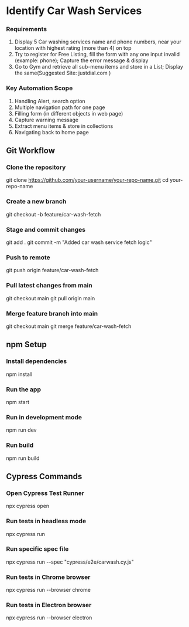 
# Identify Car Wash Services

###  Requirements

1. Display 5 Car washing services name and phone numbers, near your location with highest rating (more than 4) on top 
2. Try to register for Free Listing, fill the form with any one input invalid (example: phone); Capture the error message & display 
3. Go to Gym and retrieve all sub-menu items and store in a List; Display the same(Suggested Site: justdial.com )
   
### Key Automation Scope

1. Handling Alert, search option
2. Multiple navigation path for one page
3. Filling form (in different objects in web page)
4. Capture warning message
5. Extract menu items & store in collections
6. Navigating back to home page

##  Git Workflow

### Clone the repository

git clone https://github.com/your-username/your-repo-name.git
cd your-repo-name

### Create a new branch

git checkout -b feature/car-wash-fetch

###  Stage and commit changes

git add .
git commit -m "Added car wash service fetch logic"

### Push to remote

git push origin feature/car-wash-fetch

###  Pull latest changes from main

git checkout main
git pull origin main

### Merge feature branch into main

git checkout main
git merge feature/car-wash-fetch

##  npm Setup

### Install dependencies

npm install

### Run the app 

npm start

### Run in development mode

npm run dev

### Run build 

npm run build

## Cypress Commands

### Open Cypress Test Runner

npx cypress open

### Run tests in headless mode

npx cypress run

### Run specific spec file

npx cypress run --spec "cypress/e2e/carwash.cy.js"

### Run tests in Chrome browser

npx cypress run --browser chrome

### Run tests in Electron browser

npx cypress run --browser electron
